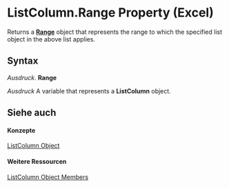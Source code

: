 
# ListColumn.Range Property (Excel)

Returns a  **[Range](b8207778-0dcc-4570-1234-f130532cc8cd.md)** object that represents the range to which the specified list object in the above list applies.


## Syntax

 _Ausdruck_. **Range**

 _Ausdruck_ A variable that represents a **ListColumn** object.


## Siehe auch


#### Konzepte


[ListColumn Object](c2060e4a-2340-c606-f272-1e4dad6964d0.md)
#### Weitere Ressourcen


[ListColumn Object Members](http://msdn.microsoft.com/library/fc0854b0-0c1b-639c-f060-c6cd68279496%28Office.15%29.aspx)